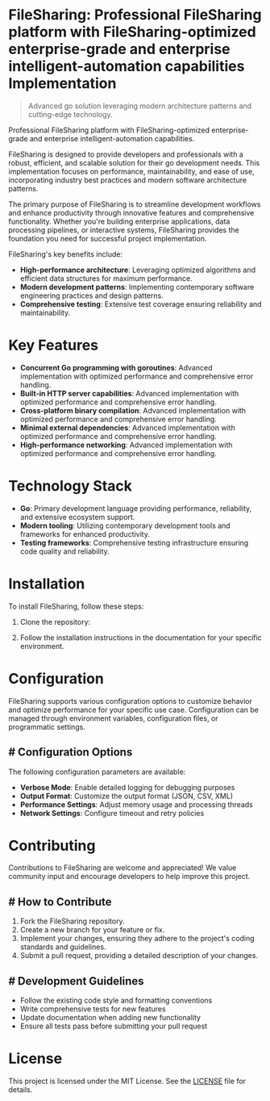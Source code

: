 <!-- fallback_FileSharing_20250810060422_69168 -->

# FileSharing: Professional FileSharing platform with FileSharing-optimized enterprise-grade and enterprise intelligent-automation capabilities Implementation
> Advanced go solution leveraging modern architecture patterns and cutting-edge technology.

Professional FileSharing platform with FileSharing-optimized enterprise-grade and enterprise intelligent-automation capabilities.

FileSharing is designed to provide developers and professionals with a robust, efficient, and scalable solution for their go development needs. This implementation focuses on performance, maintainability, and ease of use, incorporating industry best practices and modern software architecture patterns.

The primary purpose of FileSharing is to streamline development workflows and enhance productivity through innovative features and comprehensive functionality. Whether you're building enterprise applications, data processing pipelines, or interactive systems, FileSharing provides the foundation you need for successful project implementation.

FileSharing's key benefits include:

* **High-performance architecture**: Leveraging optimized algorithms and efficient data structures for maximum performance.
* **Modern development patterns**: Implementing contemporary software engineering practices and design patterns.
* **Comprehensive testing**: Extensive test coverage ensuring reliability and maintainability.

# Key Features

* **Concurrent Go programming with goroutines**: Advanced implementation with optimized performance and comprehensive error handling.
* **Built-in HTTP server capabilities**: Advanced implementation with optimized performance and comprehensive error handling.
* **Cross-platform binary compilation**: Advanced implementation with optimized performance and comprehensive error handling.
* **Minimal external dependencies**: Advanced implementation with optimized performance and comprehensive error handling.
* **High-performance networking**: Advanced implementation with optimized performance and comprehensive error handling.

# Technology Stack

* **Go**: Primary development language providing performance, reliability, and extensive ecosystem support.
* **Modern tooling**: Utilizing contemporary development tools and frameworks for enhanced productivity.
* **Testing frameworks**: Comprehensive testing infrastructure ensuring code quality and reliability.

# Installation

To install FileSharing, follow these steps:

1. Clone the repository:


2. Follow the installation instructions in the documentation for your specific environment.

# Configuration

FileSharing supports various configuration options to customize behavior and optimize performance for your specific use case. Configuration can be managed through environment variables, configuration files, or programmatic settings.

## # Configuration Options

The following configuration parameters are available:

* **Verbose Mode**: Enable detailed logging for debugging purposes
* **Output Format**: Customize the output format (JSON, CSV, XML)
* **Performance Settings**: Adjust memory usage and processing threads
* **Network Settings**: Configure timeout and retry policies

# Contributing

Contributions to FileSharing are welcome and appreciated! We value community input and encourage developers to help improve this project.

## # How to Contribute

1. Fork the FileSharing repository.
2. Create a new branch for your feature or fix.
3. Implement your changes, ensuring they adhere to the project's coding standards and guidelines.
4. Submit a pull request, providing a detailed description of your changes.

## # Development Guidelines

* Follow the existing code style and formatting conventions
* Write comprehensive tests for new features
* Update documentation when adding new functionality
* Ensure all tests pass before submitting your pull request

# License

This project is licensed under the MIT License. See the [LICENSE](https://github.com/laurindoisaac/FileSharing/blob/main/LICENSE) file for details.

